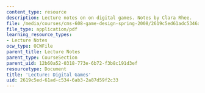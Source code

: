 ```yaml
---
content_type: resource
description: Lecture notes on on digital games. Notes by Clara Rhee.
file: /media/courses/cms-608-game-design-spring-2008/2619c5ed61adc5346ab32a87d59f2c33_MITCMS_608s08_lec_notes27.pdf
file_type: application/pdf
learning_resource_types:
- Lecture Notes
ocw_type: OCWFile
parent_title: Lecture Notes
parent_type: CourseSection
parent_uid: 12b60a52-0318-773e-6b72-f3b8c191d3ef
resourcetype: Document
title: 'Lecture: Digital Games'
uid: 2619c5ed-61ad-c534-6ab3-2a87d59f2c33
---
```

